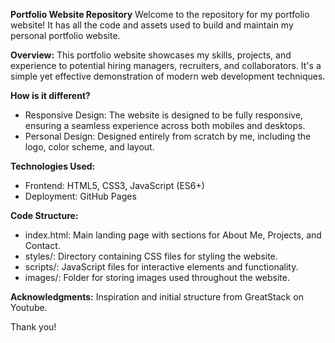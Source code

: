 **Portfolio Website Repository**
Welcome to the repository for my portfolio website! It has all the code and assets used to build and maintain my personal portfolio website.

**Overview:** This portfolio website showcases my skills, projects, and experience to potential hiring managers, recruiters, and collaborators. It's a simple yet effective demonstration of modern web development techniques.

**How is it different?**
- Responsive Design: The website is designed to be fully responsive, ensuring a seamless experience across both mobiles and desktops.
- Personal Design: Designed entirely from scratch by me, including the logo, color scheme, and layout.

**Technologies Used:**
- Frontend: HTML5, CSS3, JavaScript (ES6+)
- Deployment: GitHub Pages

**Code Structure:**
- index.html: Main landing page with sections for About Me, Projects, and Contact.
- styles/: Directory containing CSS files for styling the website.
- scripts/: JavaScript files for interactive elements and functionality.
- images/: Folder for storing images used throughout the website.

**Acknowledgments:**
Inspiration and initial structure from GreatStack on Youtube.

Thank you!
